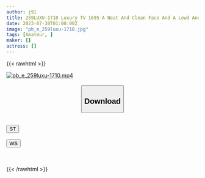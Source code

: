 ```yaml
---
author: j91
title: 259LUXU-1710 Luxury TV 1695 A Neat And Clean Face And A Lewd And Sensitive Beauty And A Soggy Dense Karami! Excited To Have Sex After A Long Absence! It Feels Too Good To Be A Powerful Piston, And I’m Begging For I Want A Lot And I’m Disturbed By Bewitching! (Sumire Uchida)
date: 2023-07-30T01:00:00Z
image: "pb_e_259luxu-1710.jpg"
tags: [Amateur, ]
maker: []
actress: []
---
```



{{< rawhtml >}}

<div class="video" data-videoid="A1Ma0871dRFBym">
    <a href="javascript:;">
        <img src="https://my.j91.asia/posts/pb_e_259luxu-1710/pb_e_259luxu-1710.jpg" width="WIDTH" height="HEIGHT" alt="pb_e_259luxu-1710.mp4" loading="lazy">
    </a>
</div>

<script type="text/javascript" src="https://j91.asia/asset/on-demand-st.js"></script>

<br>
  <link rel="stylesheet" href="https://j91.asia/asset/bs5.css">
  
  <center>
  <button class="btn btn-primary" type="button" data-bs-toggle="collapse" data-bs-target=".multi-collapse" aria-expanded="false" aria-controls="multiCollapseExample1 multiCollapseExample2"><h2>Download</h2></button></center>
</p>
<div class="row">
  <div class="col">
    <div class="collapse multi-collapse" id="multiCollapseExample1">
      <div class="card card-body">
	      	      <br>
<div class="buttons">  
<a href="https://streamtape.to/v/A1Ma0871dRFBym"><button class="btn-hover color-3"><i class="fa fa-download"></i> ST</button></a></div>
    </div>
  </div>
</div>
  <div class="col">
    <div class="collapse multi-collapse" id="multiCollapseExample2">
      <div class="card card-body">
	      <br>
<div class="buttons">
    <a href="https://wolfstream.tv/6lciewcchju6.html"><button class="btn-hover color-9"><i class="fa fa-download"></i> WS</button></a></div>
<br><br>
      </div>
    </div>
  </div>
</div>

{{< /rawhtml >}}